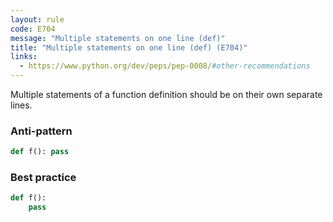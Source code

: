```yaml
---
layout: rule
code: E704
message: "Multiple statements on one line (def)"
title: "Multiple statements on one line (def) (E704)"
links:
  - https://www.python.org/dev/peps/pep-0008/#other-recommendations
---
```


Multiple statements of a function definition should be on their own separate lines.

### Anti-pattern

```python
def f(): pass
```

### Best practice

```python
def f():
    pass
```
